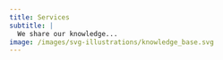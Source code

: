 ```yaml
---
title: Services
subtitle: |
  We share our knowledge...
image: /images/svg-illustrations/knowledge_base.svg
---
```


